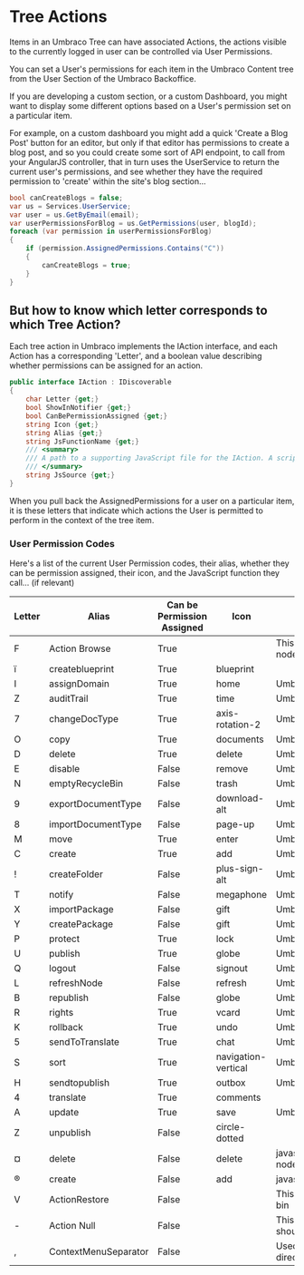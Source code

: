 # Tree Actions

Items in an Umbraco Tree can have associated Actions, the actions visible to the currently logged in user can be controlled via User Permissions.

You can set a User's permissions for each item in the Umbraco Content tree from the User Section of the Umbraco Backoffice.

If you are developing a custom section, or a custom Dashboard, you might want to display some different options based on a User's permission set on a particular item.

For example, on a custom dashboard you might add a quick 'Create a Blog Post' button for an editor, but only if that editor has permissions to create a blog post, and so you could create some sort of API endpoint, to call from your AngularJS controller, that in turn uses the UserService to return the current user's permissions, and see whether they have the required permission to 'create' within the site's blog section...

```csharp
bool canCreateBlogs = false;
var us = Services.UserService; 
var user = us.GetByEmail(email);
var userPermissionsForBlog = us.GetPermissions(user, blogId);
foreach (var permission in userPermissionsForBlog)
{
	if (permission.AssignedPermissions.Contains("C"))
	{
		canCreateBlogs = true;
	}
}
```

## But how to know which letter corresponds to which Tree Action?

Each tree action in Umbraco implements the IAction interface, and each Action has a corresponding 'Letter', and a boolean value describing whether permissions can be assigned for an action.

```csharp
public interface IAction : IDiscoverable
{
	char Letter {get;}
	bool ShowInNotifier {get;}
	bool CanBePermissionAssigned {get;}
	string Icon {get;}
	string Alias {get;}
	string JsFunctionName {get;}
	/// <summary>
	/// A path to a supporting JavaScript file for the IAction. A script tag will be rendered out with the reference to the  JavaScript file.
	/// </summary>
	string JsSource {get;}
}
```

When you pull back the AssignedPermissions for a user on a particular item, it is these letters that indicate which actions the User is permitted to perform in the context of the tree item.

### User Permission Codes

Here's a list of the current User Permission codes, their alias, whether they can be permission assigned, their icon, and the JavaScript function they call... (if relevant)

| Letter | Alias                | Can be Permission Assigned | Icon                | JavaScript Function                                                                                                                     |
|--------|----------------------|----------------------------|---------------------|-----------------------------------------------------------------------------------------------------------------------------------------|
| F      | Action Browse        | True                       |                     | This action is used as a security constraint that grants a user the ability to view nodes in a tree that has permissions applied to it. |
| ï      | createblueprint      | True                       | blueprint           |                                                                                                                                         |
| I      | assignDomain         | True                       | home                | UmbClientMgr.appActions().actionAssignDomain()                                                                                          |
| Z      | auditTrail           | True                       | time                | UmbClientMgr.appActions().actionAudit()                                                                                                 |
| 7      | changeDocType        | True                       | axis-rotation-2     | UmbClientMgr.appActions().actionChangeDocType()                                                                                         |
| O      | copy                 | True                       | documents           | UmbClientMgr.appActions().actionCopy()                                                                                                  |
| D      | delete               | True                       | delete              | UmbClientMgr.appActions().actionDelete()                                                                                                |
| E      | disable              | False                      | remove              | UmbClientMgr.appActions().actionDisable()                                                                                               |
| N      | emptyRecycleBin      | False                      | trash               | UmbClientMgr.appActions().actionEmptyTranscan()                                                                                         |
| 9      | exportDocumentType   | False                      | download-alt        | UmbClientMgr.appActions().actionExport()                                                                                                |
| 8      | importDocumentType   | False                      | page-up             | UmbClientMgr.appActions().actionImport()                                                                                                |
| M      | move                 | True                       | enter               | UmbClientMgr.appActions().actionMove()                                                                                                  |
| C      | create               | True                       | add                 | UmbClientMgr.appActions().actionNew()                                                                                                   |
| !      | createFolder         | False                      | plus-sign-alt       | UmbClientMgr.appActions().actionNewFolder()                                                                                             |
| T      | notify               | False                      | megaphone           | UmbClientMgr.appActions().actionNotify()                                                                                                |
| X      | importPackage        | False                      | gift                | UmbClientMgr.appActions().actionPackage()                                                                                               |
| Y      | createPackage        | False                      | gift                | UmbClientMgr.appActions().actionPackageCreate()                                                                                         |
| P      | protect              | True                       | lock                | UmbClientMgr.appActions().actionProtect()                                                                                               |
| U      | publish              | True                       | globe               | UmbClientMgr.appActions().actionPublish()                                                                                               |
| Q      | logout               | False                      | signout             | UmbClientMgr.appActions().actionQuit()                                                                                                  |
| L      | refreshNode          | False                      | refresh             | UmbClientMgr.appActions().actionRefresh()                                                                                               |
| B      | republish            | False                      | globe               | UmbClientMgr.appActions().actionRePublish()                                                                                             |
| R      | rights               | True                       | vcard               | UmbClientMgr.appActions().actionRights()                                                                                                |
| K      | rollback             | True                       | undo                | UmbClientMgr.appActions().actionRollback()                                                                                              |
| 5      | sendToTranslate      | True                       | chat                | UmbClientMgr.appActions().actionSendToTranslate()                                                                                       |
| S      | sort                 | True                       | navigation-vertical | UmbClientMgr.appActions().actionSort()                                                                                                  |
| H      | sendtopublish        | True                       | outbox              | UmbClientMgr.appActions().actionToPublish()                                                                                             |
| 4      | translate            | True                       | comments            |                                                                                                                                         |
| A      | update               | True                       | save                | UmbClientMgr.appActions().actionUpdate()                                                                                                |
| Z      | unpublish            | False                      | circle-dotted       |                                                                                                                                         |
| ¤      | delete               | False                      | delete              | javascript:actionDeleteRelationType(UmbClientMgr.mainTree().getActionNode(). nodeId,UmbClientMgr.mainTree().getActionNode().nodeName);   |
| ®      | create               | False                      | add                 | javascript:actionNewRelationType();                                                                                                     |
| V      | ActionRestore        | False                      |                     | This action is invoked when the content item is to be restored from the recycle bin                                                     |
| -      | Action Null          | False                      |                     | This is used internally to assign no permissions to a node for a user and shouldn't be used in code                                     |
| ,      | ContextMenuSeparator | False                      |                     | Used simply to define context menu separator items. This should not be used directly in any code except for creating menus              |
